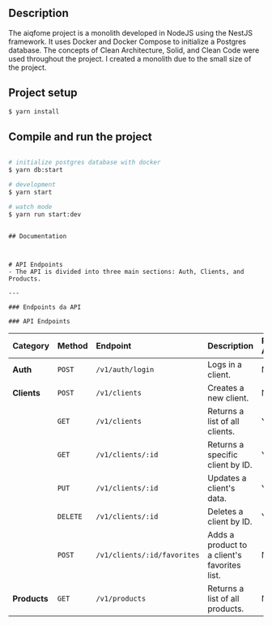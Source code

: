 ## Description

The aiqfome project is a monolith developed in NodeJS using the NestJS framework. It uses Docker and Docker Compose to initialize a Postgres database. The concepts of Clean Architecture, Solid, and Clean Code were used throughout the project. I created a monolith due to the small size of the project.

## Project setup

```bash
$ yarn install
```

## Compile and run the project

```bash

# initialize postgres database with docker
$ yarn db:start

# development
$ yarn start

# watch mode
$ yarn run start:dev

```

```

## Documentation



# API Endpoints
- The API is divided into three main sections: Auth, Clients, and Products.

---

### Endpoints da API

### API Endpoints
```

| Category     | Method   | Endpoint                    | Description                                  | Requires Authentication |
| :----------- | :------- | :-------------------------- | :------------------------------------------- | :---------------------- |
| **Auth**     | `POST`   | `/v1/auth/login`            | Logs in a client.                            | No                      |
| **Clients**  | `POST`   | `/v1/clients`               | Creates a new client.                        | No                      |
|              | `GET`    | `/v1/clients`               | Returns a list of all clients.               | Yes                     |
|              | `GET`    | `/v1/clients/:id`           | Returns a specific client by ID.             | Yes                     |
|              | `PUT`    | `/v1/clients/:id`           | Updates a client's data.                     | Yes                     |
|              | `DELETE` | `/v1/clients/:id`           | Deletes a client by ID.                      | Yes                     |
|              | `POST`   | `/v1/clients/:id/favorites` | Adds a product to a client's favorites list. | No                      |
| **Products** | `GET`    | `/v1/products`              | Returns a list of all products.              | No                      |

